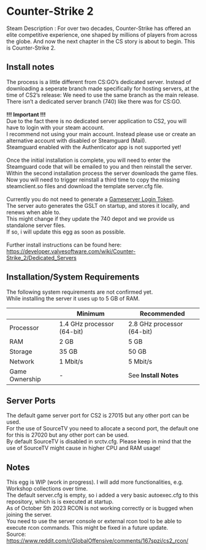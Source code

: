 # Counter-Strike 2

Steam Description :
For over two decades, Counter-Strike has offered an elite competitive experience, one shaped by millions of players from across the globe. And now the next chapter in the CS story is about to begin. This is Counter-Strike 2.

## Install notes

The process is a little different from CS:GO’s dedicated server. Instead of downloading a seperate branch made specifically for hosting servers, at the time of CS2’s release: We need to use the same branch as the main release.<br>
There isn’t a dedicated server branch (740) like there was for CS:GO.<br>
<br>
**!!! Important !!!**<br>
Due to the fact there is no dedicated server application to CS2, you will have to login with your steam account.<br>
I recommend not using your main account. Instead please use or create an alternative account with disabled or Steamguard (Mail).<br>
Steamguard enabled with the Authenticator app is not supported yet!<br>
<br>
Once the initial installation is complete, you will need to enter the Steamguard code that will be emailed to you and then reinstall the server.<br>
Within the second installation process the server downloads the game files.<br>
Now you will need to trigger reinstall a third time to copy the missing steamclient.so files and download the template server.cfg file.<br>
<br>
Currently you do not need to generate a [Gameserver Login Token](https://steamcommunity.com/dev/managegameservers).<br>
The server auto generates the GSLT on startup, and stores it locally, and renews when able to.<br>
This might change if they update the 740 depot and we provide us standalone server files.<br>
If so, i will update this egg as soon as possible.<br>
<br>
Further install instructions can be found here: <https://developer.valvesoftware.com/wiki/Counter-Strike_2/Dedicated_Servers>

## Installation/System Requirements

The following system requirements are not confirmed yet.<br>
While installing the server it uses up to 5 GB of RAM.<br>

|  | Minimum | Recommended |
|---------|---------|---------|
| Processor | 1.4 GHz processor (64-bit) | 2.8 GHz processor (64-bit) |
| RAM | 2 GB | 5 GB |
| Storage | 35 GB | 50 GB |
| Network | 1 Mbit/s | 5 Mbit/s |
| Game Ownership | - | See **Install Notes** |

## Server Ports

The default game server port for CS2 is 27015 but any other port can be used.<br>
For the use of SourceTV you need to allocate a second port, the default one for this is 27020 but any other port can be used.<br>
By default SourceTV is disabled in srctv.cfg. Please keep in mind that the use of SourceTV might cause in higher CPU and RAM usage!<br>

## Notes

This egg is WIP (work in progress). I will add more functionalities, e.g. Workshop collections over time.<br>
The default server.cfg is empty, so i added a very basic autoexec.cfg to this repository, which is is executed at startup.<br>
As of October 5th 2023 RCON is not working correctly or is bugged when joining the server.<br>
You need to use the server console or external rcon tool to be able to execute rcon commands. This might be fixed in a future update.<br>
Source: <https://www.reddit.com/r/GlobalOffensive/comments/167spzi/cs2_rcon/>